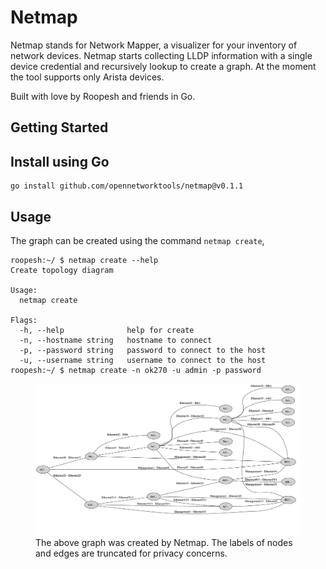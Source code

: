 # Netmap

Netmap stands for Network Mapper, a visualizer for your inventory of network devices. Netmap starts collecting LLDP information with a single device credential and recursively lookup to create a graph. At the moment the tool supports only Arista devices. 

Built with love by Roopesh and friends in Go.

## Getting Started

## Install using Go

```
go install github.com/opennetworktools/netmap@v0.1.1
```

## Usage

The graph can be created using the command `netmap create`,

```
roopesh:~/ $ netmap create --help                                                                                                                                                                         
Create topology diagram

Usage:
  netmap create

Flags:
  -h, --help              help for create
  -n, --hostname string   hostname to connect
  -p, --password string   password to connect to the host
  -u, --username string   username to connect to the host
roopesh:~/ $ netmap create -n ok270 -u admin -p password
```

<figure>
  <img src="./graph.png" alt="Graph created by netmap">
  <figcaption>The above graph was created by Netmap. The labels of nodes and edges are truncated for privacy concerns.</figcaption>
</figure>